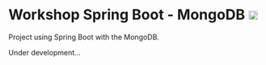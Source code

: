 # Workshop Spring Boot - MongoDB <img src="https://github.com/TheDudeThatCode/TheDudeThatCode/blob/master/Assets/Rocket.gif" width="18px">
Project using Spring Boot with the MongoDB.

Under development...

